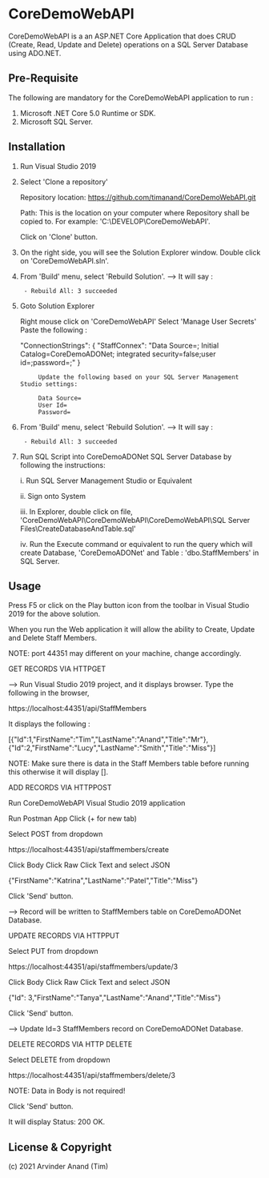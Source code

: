 # CoreDemoWebAPI

CoreDemoWebAPI is a an ASP.NET Core Application that does CRUD (Create, Read, Update and Delete) operations on a SQL Server Database using ADO.NET.


## Pre-Requisite
The following are mandatory for the CoreDemoWebAPI application to run :

1. Microsoft .NET Core 5.0 Runtime or SDK.
2. Microsoft SQL Server. 


## Installation

1. Run Visual Studio 2019

2. Select 'Clone a repository'

 	Repository location: 
 	https://github.com/timanand/CoreDemoWebAPI.git

 	Path:
 	This is the location on your computer where Repository shall be copied to. For example: 'C:\DEVELOP\CoreDemoWebAPI\'.

 	Click on 'Clone' button.




3. On the right side, you will see the Solution Explorer window. Double click on 'CoreDemoWebAPI.sln'.



4. From 'Build' menu, select 'Rebuild Solution'. 
	--> It will say : 
		
		- Rebuild All: 3 succeeded


5. Goto Solution Explorer

	Right mouse click on 'CoreDemoWebAPI'
	Select 'Manage User Secrets'
	Paste the following :

	  "ConnectionStrings": {
    		"StaffConnex": "Data Source=; Initial Catalog=CoreDemoADONet; 
				integrated security=false;user id=;password=;"
  			       }

			Update the following based on your SQL Server Management Studio settings:
			
			Data Source=
			User Id=
			Password=


6. From 'Build' menu, select 'Rebuild Solution'.
	--> It will say : 
		
		- Rebuild All: 3 succeeded


7. Run SQL Script into CoreDemoADONet SQL Server Database by following the instructions:

	i. Run SQL Server Management Studio or Equivalent

	ii. Sign onto System

	iii. In Explorer, double click on file, 'CoreDemoWebAPI\CoreDemoWebAPI\CoreDemoWebAPI\SQL Server Files\CreateDatabaseAndTable.sql'
	

	iv. Run the Execute command or equivalent to run the query which will create Database, 'CoreDemoADONet' and Table : 'dbo.StaffMembers' in SQL Server.



## Usage

Press F5 or click on the Play button icon from the toolbar in Visual Studio 2019 for the above solution.

When you run the Web application it will allow the ability to Create, Update and Delete Staff Members.

NOTE: port 44351 may different on your machine, change accordingly.


GET RECORDS VIA HTTPGET

--> Run Visual Studio 2019 project, and it displays browser.
Type the following in the browser,

https://localhost:44351/api/StaffMembers

It displays the following :

[{"Id":1,"FirstName":"Tim","LastName":"Anand","Title":"Mr"},{"Id":2,"FirstName":"Lucy","LastName":"Smith","Title":"Miss"}]

NOTE: Make sure there is data in the Staff Members table before running this otherwise it will display [].


ADD RECORDS VIA HTTPPOST

Run CoreDemoWebAPI Visual Studio 2019 application

Run Postman App
Click (+ for new tab)

Select POST from dropdown

https://localhost:44351/api/staffmembers/create

Click Body
Click Raw
Click Text and select JSON

{"FirstName":"Katrina","LastName":"Patel","Title":"Miss"}

Click 'Send' button.

--> Record will be written to StaffMembers table on CoreDemoADONet Database.





UPDATE RECORDS VIA HTTPPUT

Select PUT from dropdown

https://localhost:44351/api/staffmembers/update/3

Click Body
Click Raw
Click Text and select JSON

{"Id": 3,"FirstName":"Tanya","LastName":"Anand","Title":"Miss"}


Click 'Send' button.

--> Update Id=3 StaffMembers record on CoreDemoADONet Database.



DELETE RECORDS VIA HTTP DELETE

Select DELETE from dropdown

https://localhost:44351/api/staffmembers/delete/3

NOTE: Data in Body is not required!

Click 'Send' button.

It will display Status: 200 OK.





## License & Copyright

(c) 2021 Arvinder Anand (Tim)

 

